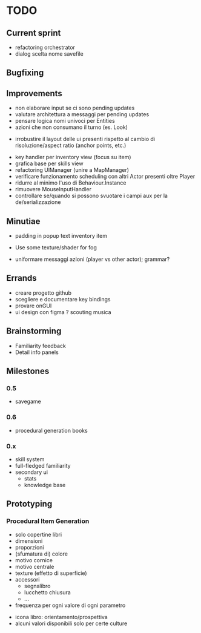 # TODO

## Current sprint
- refactoring orchestrator
- dialog scelta nome savefile

## Bugfixing


## Improvements
- non elaborare input se ci sono pending updates
- valutare architettura a messaggi per pending updates
- pensare logica nomi univoci per Entities
- azioni che non consumano il turno (es. Look)
+ irrobustire il layout delle ui presenti rispetto al cambio di risoluzione/aspect ratio (anchor points, etc.)
- key handler per inventory view (focus su item)
- grafica base per skills view
- refactoring UIManager (unire a MapManager)
- verificare funzionamento scheduling con altri Actor presenti oltre Player
- ridurre al minimo l'uso di Behaviour.Instance
- rimuovere MouseInputHandler
- controllare se/quando si possono svuotare i campi aux per la de/serializzazione

## Minutiae
- padding in popup text inventory item
+ Use some texture/shader for fog
- uniformare messaggi azioni (player vs other actor); grammar?

## Errands
- creare progetto github
- scegliere e documentare key bindings
- provare onGUI
- ui design con figma
? scouting musica

## Brainstorming
- Familiarity feedback
- Detail info panels



## Milestones


### 0.5
- savegame


### 0.6
- procedural generation books


### 0.x
- skill system
- full-fledged familiarity
- secondary ui
	- stats
	- knowledge base



## Prototyping
### Procedural Item Generation
- solo copertine libri
- dimensioni
- proporzioni
- (sfumatura di) colore
- motivo cornice
- motivo centrale
- texture (effetto di superficie)
- accessori
	- segnalibro
	- lucchetto chiusura
	- ...
- frequenza per ogni valore di ogni parametro

+ icona libro: orientamento/prospettiva
+ alcuni valori disponibili solo per certe culture


